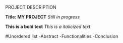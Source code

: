 <p> PROJECT DESCRIPTION </p>
<b>Title: MY PROJECT</b>
<i>Still in progress</i>

**This is a bold text**
*This is a italicized text*

#Unordered list
-Abstract
-Functionalities
-Conclusion

